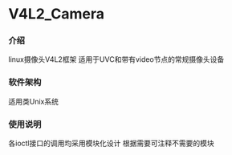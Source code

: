 # V4L2_Camera
### 介绍
linux摄像头V4L2框架 适用于UVC和带有video节点的常规摄像头设备

### 软件架构
适用类Unix系统

### 使用说明
各ioctl接口的调用均采用模块化设计 根据需要可注释不需要的模块
